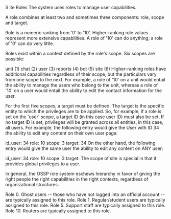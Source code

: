S
ite Roles
The system uses roles to manage user capabilities.

A role combines at least two and sometimes three components: role, scope and target.

Role is a numeric ranking from '0' to '10'. Higher-ranking role values represent more extensive capabilities. A role of '10' can do anything; a role of '0' can do very little.

Roles exist within a context defined by the role's scope. Six scopes are possible:

unit (1)
chat (2)
user (3)
reports (4)
bot (5)
site (6)
Higher-ranking roles have additional capabilities regardless of their scope, but the particulars vary from one scope to the next. For example, a role of '10' on a unit would entail the ability to manage the users who belong to the unit, whereas a role of '10' on a user would entail the ability to edit the contact information for the user.

For the first five scopes, a target must be defined. The target is the specific entity to which the privileges are to be applied. So, for example, if a role is set on the 'user' scope, a target ID (in this case user ID) must also be set. If no target ID is set, privileges will be granted across all entities, in this case, all users. For example, the following entry would give the User with ID 34 the ability to edit any content on their own user page:

id_user: 34
role: 10
scope: 3
target: 34
On the other hand, the following entry would give the same user the ability to edit any content on ANY user:

id_user: 34
role: 10
scope: 3
target:
The scope of site is special in that it provides global privileges to a user.

In general, the OSSP role system eschews hierarchy in favor of giving the right people the right capabilities in the right contexts, regardless of organizational structures.

Role 0. Ghost users -- those who have not logged into an official account -- are typically assigned to this role.
Role 1. Regular/student users are typically assigned to this role.
Role 5. Support staff are typically assigned to this role.
Role 10. Routers are typically assigned to this role.
